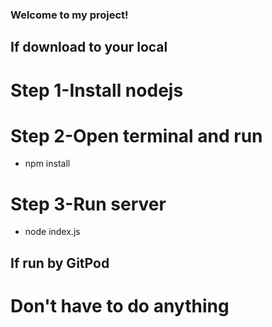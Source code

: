 ### Welcome to my project!

## If download to your local 
# Step 1-Install nodejs
# Step 2-Open terminal and run
- npm install
# Step 3-Run server
- node index.js

## If run by GitPod
# Don't have to do anything